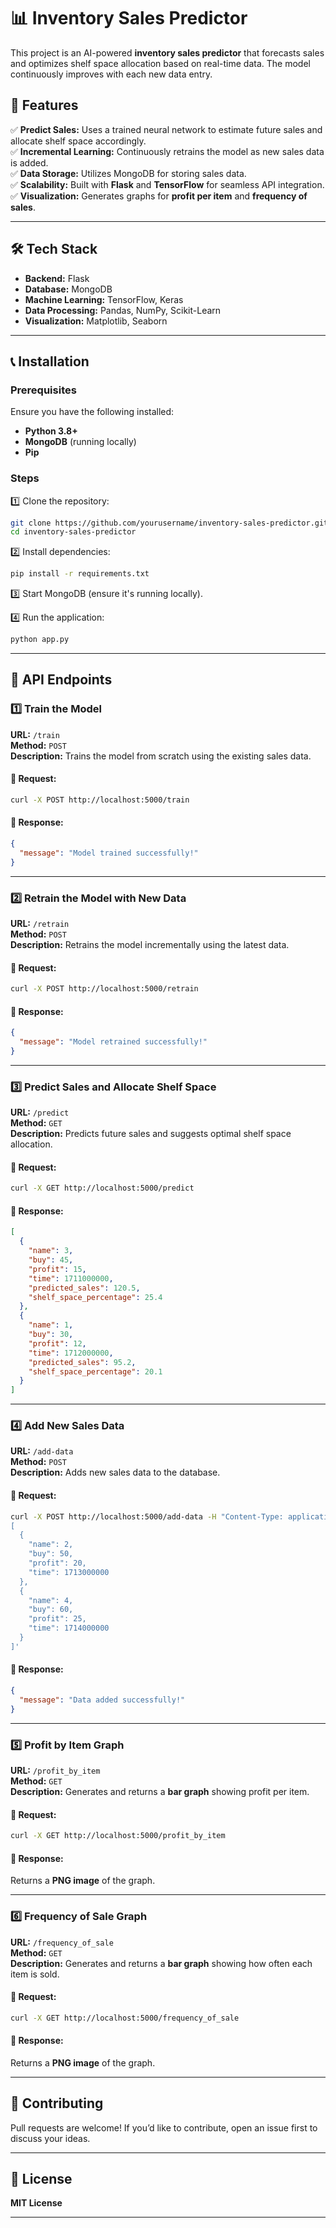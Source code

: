 # 📊 Inventory Sales Predictor  

This project is an AI-powered **inventory sales predictor** that forecasts sales and optimizes shelf space allocation based on real-time data. The model continuously improves with each new data entry.

## 🚀 Features  

✅ **Predict Sales:** Uses a trained neural network to estimate future sales and allocate shelf space accordingly.  
✅ **Incremental Learning:** Continuously retrains the model as new sales data is added.  
✅ **Data Storage:** Utilizes MongoDB for storing sales data.  
✅ **Scalability:** Built with **Flask** and **TensorFlow** for seamless API integration.  
✅ **Visualization:** Generates graphs for **profit per item** and **frequency of sales**.  

---

## 🛠️ Tech Stack  

- **Backend:** Flask  
- **Database:** MongoDB  
- **Machine Learning:** TensorFlow, Keras  
- **Data Processing:** Pandas, NumPy, Scikit-Learn  
- **Visualization:** Matplotlib, Seaborn  

---

## 📞 Installation  

### **Prerequisites**  
Ensure you have the following installed:  
- **Python 3.8+**  
- **MongoDB** (running locally)  
- **Pip**  

### **Steps**  

1️⃣ Clone the repository:  
   ```bash
   git clone https://github.com/yourusername/inventory-sales-predictor.git  
   cd inventory-sales-predictor
   ```

2️⃣ Install dependencies:  
   ```bash
   pip install -r requirements.txt
   ```

3️⃣ Start MongoDB (ensure it's running locally).  

4️⃣ Run the application:  
   ```bash
   python app.py
   ```

---

## 👀 API Endpoints  

### **1️⃣ Train the Model**  
**URL:** `/train`  
**Method:** `POST`  
**Description:** Trains the model from scratch using the existing sales data.  

#### 🔹 Request:  
```bash
curl -X POST http://localhost:5000/train
```

#### 🔹 Response:  
```json
{
  "message": "Model trained successfully!"
}
```

---

### **2️⃣ Retrain the Model with New Data**  
**URL:** `/retrain`  
**Method:** `POST`  
**Description:** Retrains the model incrementally using the latest data.  

#### 🔹 Request:  
```bash
curl -X POST http://localhost:5000/retrain
```

#### 🔹 Response:  
```json
{
  "message": "Model retrained successfully!"
}
```

---

### **3️⃣ Predict Sales and Allocate Shelf Space**  
**URL:** `/predict`  
**Method:** `GET`  
**Description:** Predicts future sales and suggests optimal shelf space allocation.  

#### 🔹 Request:  
```bash
curl -X GET http://localhost:5000/predict
```

#### 🔹 Response:  
```json
[
  {
    "name": 3,
    "buy": 45,
    "profit": 15,
    "time": 1711000000,
    "predicted_sales": 120.5,
    "shelf_space_percentage": 25.4
  },
  {
    "name": 1,
    "buy": 30,
    "profit": 12,
    "time": 1712000000,
    "predicted_sales": 95.2,
    "shelf_space_percentage": 20.1
  }
]
```

---

### **4️⃣ Add New Sales Data**  
**URL:** `/add-data`  
**Method:** `POST`  
**Description:** Adds new sales data to the database.  

#### 🔹 Request:  
```bash
curl -X POST http://localhost:5000/add-data -H "Content-Type: application/json" -d '
[
  {
    "name": 2,
    "buy": 50,
    "profit": 20,
    "time": 1713000000
  },
  {
    "name": 4,
    "buy": 60,
    "profit": 25,
    "time": 1714000000
  }
]'
```

#### 🔹 Response:  
```json
{
  "message": "Data added successfully!"
}
```

---

### **5️⃣ Profit by Item Graph**  
**URL:** `/profit_by_item`  
**Method:** `GET`  
**Description:** Generates and returns a **bar graph** showing profit per item.  

#### 🔹 Request:  
```bash
curl -X GET http://localhost:5000/profit_by_item
```

#### 🔹 Response:  
Returns a **PNG image** of the graph.  

---

### **6️⃣ Frequency of Sale Graph**  
**URL:** `/frequency_of_sale`  
**Method:** `GET`  
**Description:** Generates and returns a **bar graph** showing how often each item is sold.  

#### 🔹 Request:  
```bash
curl -X GET http://localhost:5000/frequency_of_sale
```

#### 🔹 Response:  
Returns a **PNG image** of the graph.  

---

## 🤝 Contributing  
Pull requests are welcome! If you’d like to contribute, open an issue first to discuss your ideas.  

---

## 📜 License  
**MIT License**  

---


